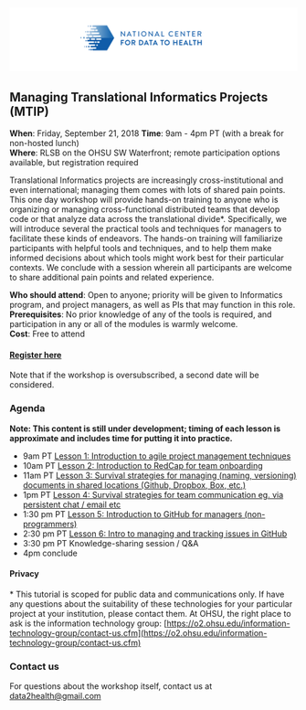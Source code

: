 ![](./other-images/CD2H-logo-01.png)
## Managing Translational Informatics Projects (MTIP)

**When**: Friday, September 21, 2018 
**Time**: 9am - 4pm PT (with a break for non-hosted lunch)  
**Where**: RLSB on the OHSU SW Waterfront; remote participation options available, but registration required

Translational Informatics projects are increasingly cross-institutional and even international; managing them comes with lots of shared pain points. This one day workshop will provide hands-on training to anyone who is organizing or managing cross-functional distributed teams that develop code or that analyze data across the translational divide*. Specifically, we will introduce several the practical tools and techniques for managers to facilitate these kinds of endeavors. The hands-on training will familiarize participants with helpful tools and techniques, and to help them make informed decisions about which tools might work best for their particular contexts. We conclude with a session wherein all participants are welcome to share additional pain points and related experience.

**Who should attend**: Open to anyone; priority will be given to Informatics program, and project managers, as well as PIs that may function in this role. 
**Prerequisites**: No prior knowledge of any of the tools is required, and participation in any or all of the modules is warmly welcome.  
**Cost**: Free to attend  

#### [Register here](https://docs.google.com/forms/d/e/1FAIpQLSdNWPSk1jJVu-b2ITL6SwNVlOkaqdHiymTV4GtrZzmetuaJdQ/viewform)
Note that if the workshop is oversubscribed, a second date will be considered.

### Agenda

**Note: This content is still under development; timing of each lesson is approximate and includes time for putting it into practice.**  

- 9am PT [Lesson 1: Introduction to agile project management techniques](lessons/Lesson1.md)
- 10am PT [Lesson 2: Introduction to RedCap for team onboarding](lessons/Lesson2.md) 
- 11am PT [Lesson 3: Survival strategies for managing (naming, versioning) documents in shared locations (Github, Dropbox, Box, etc.)](lessons/Lesson3.md) 
- 1pm PT [Lesson 4: Survival strategies for team communication eg. via persistent chat / email etc](lessons/Lesson4.md)
- 1:30 pm PT [Lesson 5: Introduction to GitHub for managers (non-programmers)
](lessons/Lesson5.md) 
- 2:30 pm PT [Lesson 6: Intro to managing and tracking issues in GitHub
](lessons/Lesson6.md)
- 3:30 pm PT Knowledge-sharing session / Q&A
- 4pm conclude

#### Privacy
\* This tutorial is scoped for public data and communications only. If have any questions about the suitability of these technologies for your particular project at your institution, please contact them. At OHSU, the right place to ask is the information technology group: [https://o2.ohsu.edu/information-technology-group/contact-us.cfm](https://o2.ohsu.edu/information-technology-group/contact-us.cfm)

### Contact us
For questions about the workshop itself, contact us at [data2health@gmail.com](mailto:data2health@gmail.com)

